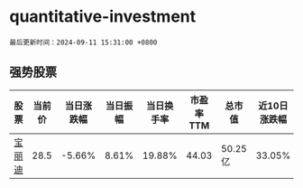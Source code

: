 # quantitative-investment

`最后更新时间：2024-09-11 15:31:00 +0800`

## 强势股票

|股票|当前价|当日涨跌幅|当日振幅|当日换手率|市盈率TTM|总市值|近10日涨跌幅|
|----|----|----|----|----|----|----|----|
|[宝丽迪](https://xueqiu.com/S/SZ300905)|28.5|-5.66%|8.61%|19.88%|44.03|50.25亿|33.05%|
